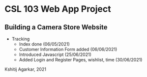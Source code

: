 # CSL 103 Web App Project

##	Building a Camera Store Website

* Tracking
  * Index done (06/05/2021)
  * Customer Information Form added (06/06/2021)
  * Introduced Javascript (25/06/2021)
  * Added Login and Register Pages, wishlist, time (30/06/2021)



Kshitij Agarkar, 2021